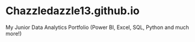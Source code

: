 # Chazzledazzle13.github.io
My Junior Data Analytics Portfolio (Power BI, Excel, SQL, Python and much more!)
